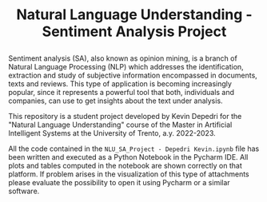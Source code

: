 # <p align="center">Natural Language Understanding - Sentiment Analysis Project</p> 

Sentiment analysis (SA), also known as opinion mining, is a branch of Natural Language Processing (NLP) which addresses the identification, extraction and study of subjective information encompassed in documents, texts and reviews. This type of application is becoming increasingly popular, since it represents a powerful tool that both, individuals and companies, can use to get insights about the text under analysis.

This repository is a student project developed by Kevin Depedri for the "Natural Language Understanding" course of the Master in Artificial Intelligent Systems at the University of Trento, a.y. 2022-2023.

All the code contained in the ``NLU_SA_Project - Depedri Kevin.ipynb`` file has been written and executed as a Python Notebook in the Pycharm IDE. All plots and tables computed in the notebook are shown correctly on that platform. If problem arises in the visualization of this type of attachments please evaluate the possibility to open it using Pycharm or a similar software.
